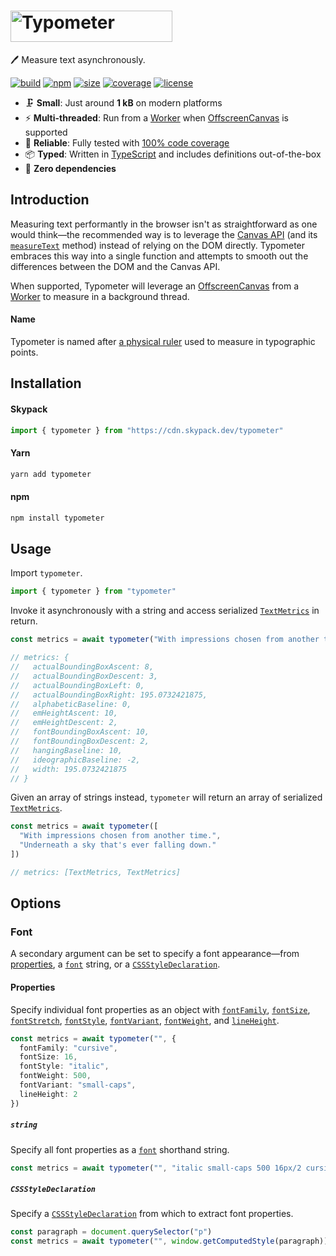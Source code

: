 # <a href="https://typometer.marcbouchenoire.com"><img src="https://raw.githubusercontent.com/marcbouchenoire/typometer/main/packages/site/public/logo.svg" width="259" height="50" alt="Typometer" /></a>

🖊️ Measure text asynchronously.

[![build](https://img.shields.io/github/actions/workflow/status/marcbouchenoire/typometer/.github/workflows/ci.yml?color=%230cd)](https://github.com/marcbouchenoire/typometer/actions/workflows/ci.yml)
[![npm](https://img.shields.io/npm/v/typometer?color=%230cd)](https://www.npmjs.com/package/typometer)
[![size](https://img.shields.io/bundlephobia/minzip/typometer?label=size&color=%230cd)](https://bundlephobia.com/package/typometer)
[![coverage](https://img.shields.io/codecov/c/github/marcbouchenoire/typometer?color=%230cd)](https://codecov.io/gh/marcbouchenoire/typometer)
[![license](https://img.shields.io/github/license/marcbouchenoire/typometer?color=%230cd)](https://github.com/marcbouchenoire/typometer/blob/main/LICENSE)

- 🗜️ **Small**: Just around **1 kB** on modern platforms
- ⚡️ **Multi-threaded**: Run from a [Worker](https://developer.mozilla.org/en-US/docs/Web/API/Worker/Worker) when [OffscreenCanvas](https://developer.mozilla.org/en-US/docs/Web/API/OffscreenCanvas) is supported
- 🧪 **Reliable**: Fully tested with [100% code coverage](https://codecov.io/gh/marcbouchenoire/typometer)
- 📦 **Typed**: Written in [TypeScript](https://www.typescriptlang.org/) and includes definitions out-of-the-box
- 💨 **Zero dependencies**

## Introduction

Measuring text performantly in the browser isn't as straightforward as one would think—the recommended way is to leverage the [Canvas API](https://developer.mozilla.org/en-US/docs/Web/API/Canvas_API) (and its [`measureText`](https://developer.mozilla.org/en-US/docs/Web/API/CanvasRenderingContext2D/measureText) method) instead of relying on the DOM directly. Typometer embraces this way into a single function and attempts to smooth out the differences between the DOM and the Canvas API.

When supported, Typometer will leverage an [OffscreenCanvas](https://developer.mozilla.org/en-US/docs/Web/API/OffscreenCanvas) from a [Worker](https://developer.mozilla.org/en-US/docs/Web/API/Worker/Worker) to measure in a background thread.

#### Name

Typometer is named after [a physical ruler](https://en.wikipedia.org/wiki/Typometer) used to measure in typographic points.

## Installation

#### Skypack

```javascript
import { typometer } from "https://cdn.skypack.dev/typometer"
```

#### Yarn

```bash
yarn add typometer
```

#### npm

```bash
npm install typometer
```

## Usage

Import `typometer`.

```typescript
import { typometer } from "typometer"
```

Invoke it asynchronously with a string and access serialized [`TextMetrics`](https://developer.mozilla.org/en-US/docs/Web/API/TextMetrics) in return.

```typescript
const metrics = await typometer("With impressions chosen from another time.")

// metrics: {
//   actualBoundingBoxAscent: 8,
//   actualBoundingBoxDescent: 3,
//   actualBoundingBoxLeft: 0,
//   actualBoundingBoxRight: 195.0732421875,
//   alphabeticBaseline: 0,
//   emHeightAscent: 10,
//   emHeightDescent: 2,
//   fontBoundingBoxAscent: 10,
//   fontBoundingBoxDescent: 2,
//   hangingBaseline: 10,
//   ideographicBaseline: -2,
//   width: 195.0732421875
// }
```

Given an array of strings instead, `typometer` will return an array of serialized [`TextMetrics`](https://developer.mozilla.org/en-US/docs/Web/API/TextMetrics).

```typescript
const metrics = await typometer([
  "With impressions chosen from another time.",
  "Underneath a sky that's ever falling down."
])

// metrics: [TextMetrics, TextMetrics]
```

## Options

### Font

A secondary argument can be set to specify a font appearance—from [properties](#properties), a [`font`](#string) string, or a [`CSSStyleDeclaration`](#CSSStyleDeclaration).

#### Properties

Specify individual font properties as an object with [`fontFamily`](https://developer.mozilla.org/en-US/docs/Web/CSS/font-family), [`fontSize`](https://developer.mozilla.org/en-US/docs/Web/CSS/font-size), [`fontStretch`](https://developer.mozilla.org/en-US/docs/Web/CSS/font-stretch), [`fontStyle`](https://developer.mozilla.org/en-US/docs/Web/CSS/font-style), [`fontVariant`](https://developer.mozilla.org/en-US/docs/Web/CSS/font-variant), [`fontWeight`](https://developer.mozilla.org/en-US/docs/Web/CSS/font-weight), and [`lineHeight`](https://developer.mozilla.org/en-US/docs/Web/CSS/line-height).

```typescript
const metrics = await typometer("", {
  fontFamily: "cursive",
  fontSize: 16,
  fontStyle: "italic",
  fontWeight: 500,
  fontVariant: "small-caps",
  lineHeight: 2
})
```

##### `string`

Specify all font properties as a [`font`](https://developer.mozilla.org/en-US/docs/Web/CSS/font) shorthand string.

```typescript
const metrics = await typometer("", "italic small-caps 500 16px/2 cursive")
```

##### `CSSStyleDeclaration`

Specify a [`CSSStyleDeclaration`](https://developer.mozilla.org/en-US/docs/Web/API/CSSStyleDeclaration) from which to extract font properties.

```typescript
const paragraph = document.querySelector("p")
const metrics = await typometer("", window.getComputedStyle(paragraph))
```
